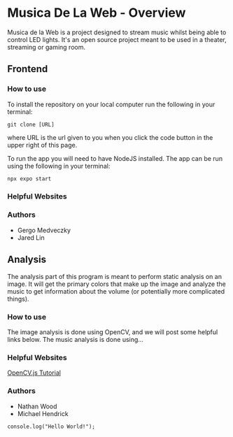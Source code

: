 # Musica De La Web - Overview 

Musica de la Web is a project designed to stream music whilst being able to control LED 
lights. It's an open source project meant to be used in a theater, streaming or gaming room.

## Frontend

### How to use
To install the repository on your local computer run the following in your terminal:

`git clone [URL]`

where URL is the url given to you when you click the code button in the upper
right of this page.

To run the app you will need to have NodeJS installed.
The app can be run using the following in your terminal:

`npx expo start` 

### Helpful Websites

### Authors
- Gergo Medveczky
- Jared Lin

## Analysis
The analysis part of this program is meant to perform static analysis on an image. 
It will get the primary colors that make up the image and analyze the music to get 
information about the volume (or potentially more complicated things).

### How to use
The image analysis is done using OpenCV, and we will post some helpful links below.
The music analysis is done using... 

### Helpful Websites
[OpenCV.js Tutorial](https://docs.opencv.org/4.x/d5/d10/tutorial_js_root.html)

### Authors
- Nathan Wood
- Michael Hendrick

`console.log("Hello World!");`
